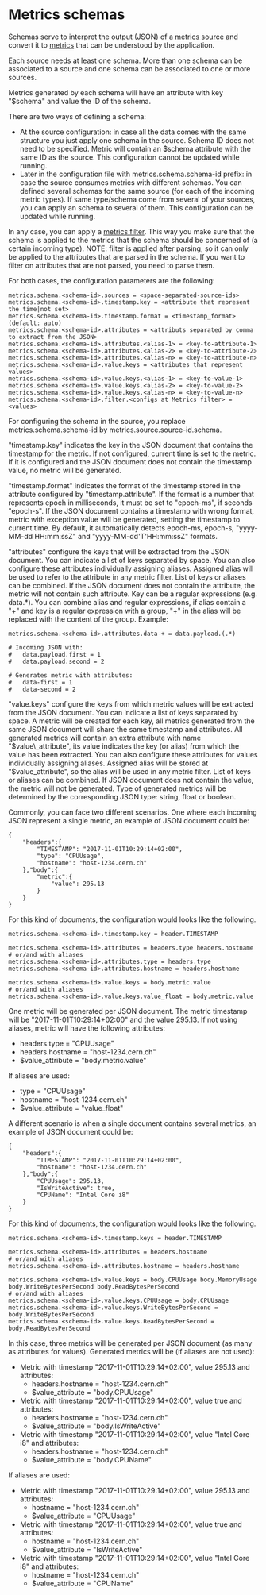 # Metrics schemas

Schemas serve to interpret the output (JSON) of a [metrics source](metric-sources.md) and convert it to [metrics](metrics.md) that can be understood by the application. 

Each source needs at least one schema. More than one schema can be associated to a source and one schema can be associated to one or more sources.

Metrics generated by each schema will have an attribute with key "$schema" and value the ID of the schema.

There are two ways of defining a schema:
* At the source configuration: in case all the data comes with the same structure you just apply one schema in the source. 
Schema ID does not need to be specified. Metric will contain an $schema attribute with the same ID as the source.
This configuration cannot be updated while running.
* Later in the configuration file with metrics.schema.schema-id prefix: in case the source consumes metrics with different schemas. 
You can defined several schemas for the same source (for each of the incoming metric types). 
If same type/schema come from several of your sources, you can apply an schema to several of them.
This configuration can be updated while running.   

In any case, you can apply a [metrics filter](metrics-filter.md). This way you make sure that the schema is applied to the metrics that the schema should be concerned of (a certain incoming type).
NOTE: filter is applied after parsing, so it can only be applied to the attributes that are parsed in the schema. If you want to filter on attributes that are not parsed, you need to parse them. 

For both cases, the configuration parameters are the following:

```
metrics.schema.<schema-id>.sources = <space-separated-source-ids>
metrics.schema.<schema-id>.timestamp.key = <attribute that represent the time|not set>
metrics.schema.<schema-id>.timestamp.format = <timestamp_format> (default: auto)
metrics.schema.<schema-id>.attributes = <attributs separated by comma to extract from the JSON>
metrics.schema.<schema-id>.attributes.<alias-1> = <key-to-attribute-1>
metrics.schema.<schema-id>.attributes.<alias-2> = <key-to-attribute-2>
metrics.schema.<schema-id>.attributes.<alias-n> = <key-to-attribute-n>
metrics.schema.<schema-id>.value.keys = <attributes that represent values>
metrics.schema.<schema-id>.value.keys.<alias-1> = <key-to-value-1>
metrics.schema.<schema-id>.value.keys.<alias-2> = <key-to-value-2>
metrics.schema.<schema-id>.value.keys.<alias-n> = <key-to-value-n>
metrics.schema.<schema-id>.filter.<configs at Metrics filter> = <values>
```

For configuring the schema in the source, you replace metrics.schema.schema-id by metrics.source.source-id.schema.

"timestamp.key" indicates the key in the JSON document that contains the timestamp for the metric. If not configured, current time is set to the metric. If it is configured and the JSON document does not contain the timestamp value, no metric will be generated.

"timestamp.format" indicates the format of the timestamp stored in the attribute configured by "timestamp.attribute". If the format is a number that represents epoch in milliseconds, it must be set to "epoch-ms", if seconds "epoch-s". If the JSON document contains a timestamp with wrong format, metric with exception value will be generated, setting the timestamp to current time. By default, it automatically detects epoch-ms, epoch-s, "yyyy-MM-dd HH:mm:ssZ" and "yyyy-MM-dd'T'HH:mm:ssZ" formats.

"attributes" configure the keys that will be extracted from the JSON document. You can indicate a list of keys separated by space.
You can also configure these attributes individually assigning aliases. Assigned alias will be used to refer to the attribute in any metric filter. 
List of keys or aliases can be combined.
If the JSON document does not contain the attribute, the metric will not contain such attribute.
Key can be a regular expressions (e.g. data.*). You can combine alias and regular expressions, if alias contain a "+" and key is a regular expression with a group, "+" in the alias will be replaced with the content of the group. Example:

```
metrics.schema.<schema-id>.attributes.data-+ = data.payload.(.*)

# Incoming JSON with:
#   data.payload.first = 1
#   data.payload.second = 2

# Generates metric with attributes:
#   data-first = 1
#   data-second = 2
```

"value.keys" configure the keys from which metric values will be extracted from the JSON document. You can indicate a list of keys separated by space. A metric will be created for each key, all metrics generated from the same JSON document will share the same timestamp and attributes. All generated metrics will contain an extra attribute with name "$value\_attribute", its value indicates the key (or alias) from which the value has been extracted. 
You can also configure these attributes for values individually assigning aliases. Assigned alias will be stored at "$value\_attribute", so the alias will be used in any metric filter.
List of keys or aliases can be combined.
If JSON document does not contain the value, the metric will not be generated.
Type of generated metrics will be determined by the corresponding JSON type: string, float or boolean.

Commonly, you can face two different scenarios. One where each incoming JSON represent a single metric, an example of JSON document could be: 

```
{
	"headers":{
		"TIMESTAMP": "2017-11-01T10:29:14+02:00",
		"type": "CPUUsage",
		"hostname": "host-1234.cern.ch"
	},"body":{
		"metric":{
			"value": 295.13
		}
	}
}
```

For this kind of documents, the configuration would looks like the following.

```
metrics.schema.<schema-id>.timestamp.key = header.TIMESTAMP

metrics.schema.<schema-id>.attributes = headers.type headers.hostname
# or/and with aliases
metrics.schema.<schema-id>.attributes.type = headers.type
metrics.schema.<schema-id>.attributes.hostname = headers.hostname

metrics.schema.<schema-id>.value.keys = body.metric.value
# or/and with aliases
metrics.schema.<schema-id>.value.keys.value_float = body.metric.value
```

One metric will be generated per JSON document. The metric timestamp will be "2017-11-01T10:29:14+02:00" and the value 295.13. If not using aliases, metric will have the following attributes:
* headers.type = "CPUUsage"
* headers.hostname = "host-1234.cern.ch"
* $value\_attribute = "body.metric.value"

If aliases are used:
* type = "CPUUsage"
* hostname = "host-1234.cern.ch"
* $value\_attribute = "value\_float"

A different scenario is when a single document contains several metrics, an example of JSON document could be:

```
{
	"headers":{
		"TIMESTAMP": "2017-11-01T10:29:14+02:00",
		"hostname": "host-1234.cern.ch"
	},"body":{
		"CPUUsage": 295.13,
		"IsWriteActive": true,
		"CPUName": "Intel Core i8"
	}
}
```

For this kind of documents, the configuration would looks like the following.

```
metrics.schema.<schema-id>.timestamp.keys = header.TIMESTAMP

metrics.schema.<schema-id>.attributes = headers.hostname
# or/and with aliases
metrics.schema.<schema-id>.attributes.hostname = headers.hostname

metrics.schema.<schema-id>.value.keys = body.CPUUsage body.MemoryUsage body.WriteBytesPerSecond body.ReadBytesPerSecond
# or/and with aliases
metrics.schema.<schema-id>.value.keys.CPUUsage = body.CPUUsage
metrics.schema.<schema-id>.value.keys.WriteBytesPerSecond = body.WriteBytesPerSecond
metrics.schema.<schema-id>.value.keys.ReadBytesPerSecond = body.ReadBytesPerSecond
```

In this case, three metrics will be generated per JSON document (as many as attributes for values). Generated metrics will be (if aliases are not used):
* Metric with timestamp "2017-11-01T10:29:14+02:00", value 295.13 and attributes:
  * headers.hostname = "host-1234.cern.ch"
  * $value\_attribute = "body.CPUUsage"
* Metric with timestamp "2017-11-01T10:29:14+02:00", value true and attributes:
  * headers.hostname = "host-1234.cern.ch"
  * $value\_attribute = "body.IsWriteActive"
* Metric with timestamp "2017-11-01T10:29:14+02:00", value "Intel Core i8" and attributes:
  * headers.hostname = "host-1234.cern.ch"
  * $value\_attribute = "body.CPUName"

If aliases are used:
* Metric with timestamp "2017-11-01T10:29:14+02:00", value 295.13 and attributes:
  * hostname = "host-1234.cern.ch"
  * $value\_attribute = "CPUUsage"
* Metric with timestamp "2017-11-01T10:29:14+02:00", value true and attributes:
  * hostname = "host-1234.cern.ch"
  * $value\_attribute = "IsWriteActive"
* Metric with timestamp "2017-11-01T10:29:14+02:00", value "Intel Core i8" and attributes:
  * hostname = "host-1234.cern.ch"
  * $value\_attribute = "CPUName"